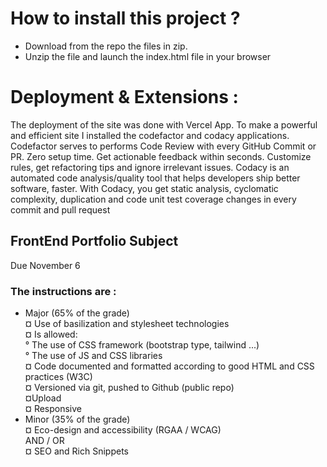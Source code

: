 # How to install this project ?
- Download from the repo the files in zip.
- Unzip the file and launch the index.html file in your browser

# Deployment & Extensions :
The deployment of the site was done with Vercel App.
To make a powerful and efficient site I installed the codefactor and codacy applications.
Codefactor serves to performs Code Review with every GitHub Commit or PR. Zero setup time. Get actionable feedback within seconds. Customize rules, get refactoring tips and ignore irrelevant issues.
Codacy is an automated code analysis/quality tool that helps developers ship better software, faster. With Codacy, you get static analysis, cyclomatic complexity, duplication and code unit test coverage changes in every commit and pull request


## FrontEnd Portfolio Subject <br>
Due November 6 <br>
### The instructions are :<br>
  - Major (65% of the grade)<br>
    ¤ Use of basilization and stylesheet technologies<br>
    ¤ Is allowed:<br>
      ° The use of CSS framework (bootstrap type, tailwind ...)<br>
      ° The use of JS and CSS libraries<br>
    ¤ Code documented and formatted according to good HTML and CSS practices (W3C)<br>
    ¤ Versioned via git, pushed to Github (public repo)<br>
    ¤Upload<br>
    ¤ Responsive<br>
  - Minor (35% of the grade)<br>
    ¤ Eco-design and accessibility (RGAA / WCAG)<br>
      AND / OR<br>
    ¤ SEO and Rich Snippets<br>
